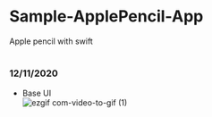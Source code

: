 # Sample-ApplePencil-App
Apple pencil with swift

#
  
### 12/11/2020    
- Base UI   
![ezgif com-video-to-gif (1)](https://user-images.githubusercontent.com/46941349/101917433-93fbed80-3c0b-11eb-9043-2fa6fce47a93.gif)
